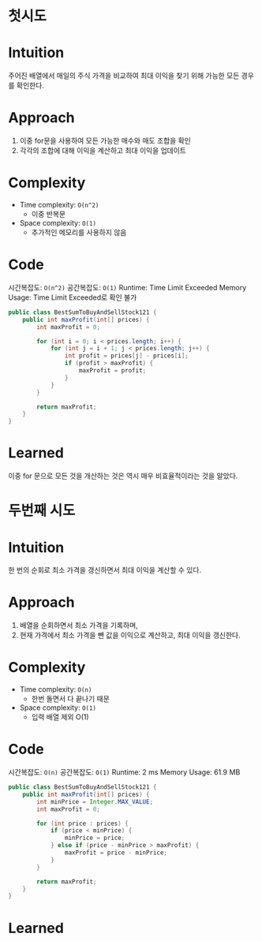 # 첫시도

# Intuition
주어진 배열에서 매일의 주식 가격을 비교하여 최대 이익을 찾기 위해 가능한 모든 경우를 확인한다.

# Approach
1. 이중 for문을 사용하여 모든 가능한 매수와 매도 조합을 확인
2. 각각의 조합에 대해 이익을 계산하고 최대 이익을 업데이트

# Complexity
- Time complexity: `O(n^2)`
    - 이중 반복문
- Space complexity: `O(1)`
    - 추가적인 메모리를 사용하지 않음

# Code
시간복잡도: `O(n^2)`
공간복잡도: `O(1)`
Runtime: Time Limit Exceeded
Memory Usage: Time Limit Exceeded로 확인 불가

```java
public class BestSumToBuyAndSellStock121 {
    public int maxProfit(int[] prices) {
        int maxProfit = 0;

        for (int i = 0; i < prices.length; i++) {
            for (int j = i + 1; j < prices.length; j++) {
                int profit = prices[j] - prices[i];
                if (profit > maxProfit) {
                    maxProfit = profit;
                }
            }
        }

        return maxProfit;
    }
}
```

# Learned
이중 for 문으로 모든 것을 개산하는 것은 역시 매우 비효율적이라는 것을 알았다.

# 두번째 시도
# Intuition
한 번의 순회로 최소 가격을 갱신하면서 최대 이익을 계산할 수 있다.

# Approach
1. 배열을 순회하면서 최소 가격을 기록하며, 
2. 현재 가격에서 최소 가격을 뺀 값을 이익으로 계산하고, 최대 이익을 갱신한다.

# Complexity
- Time complexity: `O(n)`
    - 한번 돌면서 다 끝나기 때문
- Space complexity: `O(1)`
    - 입력 배열 제외 O(1)

# Code
시간복잡도: `O(n)`
공간복잡도: `O(1)`
Runtime: 2 ms
Memory Usage: 61.9 MB
```java
public class BestSumToBuyAndSellStock121 {
    public int maxProfit(int[] prices) {
        int minPrice = Integer.MAX_VALUE;
        int maxProfit = 0;

        for (int price : prices) {
            if (price < minPrice) {
                minPrice = price;
            } else if (price - minPrice > maxProfit) {
                maxProfit = price - minPrice;
            }
        }

        return maxProfit;
    }
}
```

# Learned
